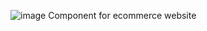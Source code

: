 ![image](https://user-images.githubusercontent.com/69368729/205516977-04f4ca1c-7a1e-465e-92be-814ad88ed54f.png)
Component for ecommerce website

